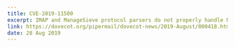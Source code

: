 ```yaml
---
title: CVE-2019-11500
excerpt: IMAP and ManageSieve protocol parsers do not properly handle NUL byte when scanning data in quoted strings
link: https://dovecot.org/pipermail/dovecot-news/2019-August/000418.html
date: 28 Aug 2019
---
```


